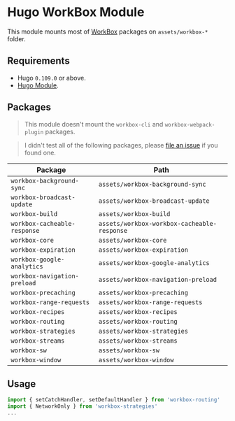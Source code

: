 # Hugo WorkBox Module

This module mounts most of [WorkBox](https://github.com/GoogleChrome/workbox) packages on `assets/workbox-*` folder.

## Requirements

- Hugo `0.109.0` or above.
- [Hugo Module](https://gohugo.io/hugo-modules/use-modules/#prerequisite).

## Packages

> This module doesn't mount the `workbox-cli` and `workbox-webpack-plugin` packages.

> I didn't test all of the following packages, please [file an issue](https://github.com/razonyang/hugo-mod-workbox/issues/new) if you found one.

| Package | Path
|---|---
| `workbox-background-sync` | `assets/workbox-background-sync`
| `workbox-broadcast-update` | `assets/workbox-broadcast-update`
| `workbox-build` | `assets/workbox-build`
| `workbox-cacheable-response` | `assets/workbox-workbox-cacheable-response`
| `workbox-core` | `assets/workbox-core`
| `workbox-expiration` | `assets/workbox-expiration`
| `workbox-google-analytics` | `assets/workbox-google-analytics`
| `workbox-navigation-preload` | `assets/workbox-navigation-preload`
| `workbox-precaching` | `assets/workbox-precaching`
| `workbox-range-requests` | `assets/workbox-range-requests`
| `workbox-recipes` | `assets/workbox-recipes`
| `workbox-routing` | `assets/workbox-routing`
| `workbox-strategies` | `assets/workbox-strategies`
| `workbox-streams` | `assets/workbox-streams`
| `workbox-sw` | `assets/workbox-sw`
| `workbox-window` | `assets/workbox-window`

## Usage

```javascript
import { setCatchHandler, setDefaultHandler } from 'workbox-routing'
import { NetworkOnly } from 'workbox-strategies'
...
```
